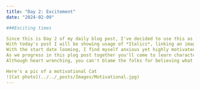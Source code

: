 ```yaml
---
title: "Day 2: Excitement"
date: "2024-02-09"

###Exciting times

Since this is Day 2 of my daily blog post, I've decided to use this as an oppurtunity to not only learn the in's and outs of markdown but as a journal that displays the progress I've accumulated thus far.
With today's post I will be showing usage of *Italics*, linking an image, and **bold text**. As it's only been less than 24hrs of recieving my verbal job offer over the phone, my excitement is still running high but I'm now met with a slight trepidation for the upcoming role. 
With the start date looming, I find myself anxious yet highly motivated to be stepping into a new field with vast oppurtunities for growth. As I explained to McDava this could very well be the turning point in my life.
As we progress in this plog post together you'll come to learn characters from my life but none are as important or significant as McDava. Aside from this being offered this position has renewed my confidence in myself despite the lack of support from my immediate family. 
Although heart wrenching, you can't blame the folks for believing what worked for them is what would work for me. **But, I am not them.** and rightfully so, this moment in time can be the *pivotal moment* that marks the beginning of a bright future. I am prepared to grasp this oppurtunity and not let go of what awaits for me. 

Here's a pic of a motivational Cat
![Cat photo](../../_posts/Images/Motivational.jpg)
---
```

